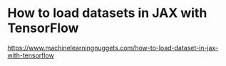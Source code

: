 # How to load datasets in JAX with TensorFlow
https://www.machinelearningnuggets.com/how-to-load-dataset-in-jax-with-tensorflow